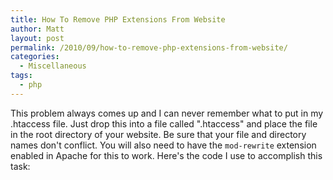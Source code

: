 ```yaml
---
title: How To Remove PHP Extensions From Website
author: Matt
layout: post
permalink: /2010/09/how-to-remove-php-extensions-from-website/
categories:
  - Miscellaneous
tags:
  - php
---
```


This problem always comes up and I can never remember what to put in my .htaccess file. Just drop this into a file called ".htaccess" and place the file in the root directory of your website. Be sure that your file and directory names don't conflict. You will also need to have the `mod-rewrite` extension enabled in Apache for this to work. Here's the code I use to accomplish this task:

<script src="https://gist.github.com/mbmccormick/5296035.js"> </script>
